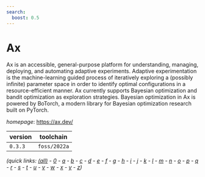 ```yaml
---
search:
  boost: 0.5
---
```

# Ax

Ax is an accessible, general-purpose platform for understanding, managing, deploying, and  automating adaptive experiments. Adaptive experimentation is the machine-learning guided process of iteratively exploring  a (possibly infinite) parameter space in order to identify optimal configurations in a  resource-efficient manner. Ax currently supports Bayesian optimization and bandit  optimization as exploration strategies. Bayesian optimization in Ax is powered by  BoTorch, a modern library for Bayesian optimization research built on PyTorch.

*homepage*: <https://ax.dev/>

version | toolchain
--------|----------
``0.3.3`` | ``foss/2022a``


*(quick links: [(all)](../index.md) - [0](../0/index.md) - [a](../a/index.md) - [b](../b/index.md) - [c](../c/index.md) - [d](../d/index.md) - [e](../e/index.md) - [f](../f/index.md) - [g](../g/index.md) - [h](../h/index.md) - [i](../i/index.md) - [j](../j/index.md) - [k](../k/index.md) - [l](../l/index.md) - [m](../m/index.md) - [n](../n/index.md) - [o](../o/index.md) - [p](../p/index.md) - [q](../q/index.md) - [r](../r/index.md) - [s](../s/index.md) - [t](../t/index.md) - [u](../u/index.md) - [v](../v/index.md) - [w](../w/index.md) - [x](../x/index.md) - [y](../y/index.md) - [z](../z/index.md))*

